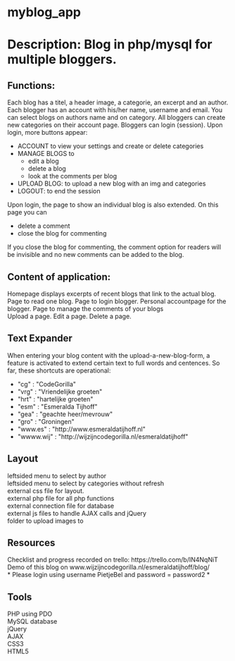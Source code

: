 # myblog_app

<h1>Description: Blog in php/mysql for multiple bloggers.</h1>

<h2>Functions:</h2>
<p>Each blog has a titel, a header image, a categorie, an excerpt and an author.</ br>
Each blogger has an account with his/her name, username and email.</ br>
You can select blogs on authors name and on category.</ br>
All bloggers can create new categories on their account page.</ br>
Bloggers can login (session).</ br>
Upon login, more buttons appear: 
    <ul>
  <li>ACCOUNT to view your settings and create or delete categories</li>
    <li>MANAGE BLOGS to     
        <ul>
            <li>edit a blog</li>
            <li>delete a blog</li>
            <li>look at the comments per blog</li>
        </ul>
     </li>
  <li>UPLOAD BLOG: to upload a new blog with an img and categories</li>
  <li>LOGOUT: to end the session</li>
  </ul>
Upon login, the page to show an individual blog is also extended. On this page you can
    <ul>
      <li>delete a comment</li>
      <li>close the blog for commenting</li>
    </ul>
If you close the blog for commenting, the comment option for readers will be invisible and no new comments can be added to the blog.
</p>

<h2>Content of application:</h2>
<p>Homepage displays excerpts of recent blogs that link to the actual blog.</ br>
Page to read one blog.</ br>
Page to login blogger.</ br>
Personal accountpage for the blogger.</ br>
Page to manage the comments of your blogs<br />
Upload a page.</ br>
Edit a page.</ br>
Delete a page.</ br>

<h2>Text Expander</h2>
<p>When entering your blog content with the upload-a-new-blog-form, a feature is activated to extend certain text to full words and centences. So far, these shortcuts are operational:</p>
 <ul>
        <li>"cg" : "CodeGorilla"</li>
        <li>"vrg" : "Vriendelijke groeten"</li>
    <li>"hrt" : "hartelijke groeten"</li>
    <li>"esm" : "Esmeralda Tijhoff"</li>
    <li>"gea" : "geachte heer/mevrouw"</li>
    <li>"gro" : "Groningen"</li>
    <li>"www.es" : "http://www.esmeraldatijhoff.nl"</li>
    <li>"wwww.wij" : "http://wijzijncodegorilla.nl/esmeraldatijhoff"</li>
</ul>

<h2>Layout</h2> 
<p>leftsided menu to select by author <br />
leftsided menu to select by categories without refresh<br />
external css file for layout.<br />
external php file for all php functions<br />
external connection file for database <br />
external js files to handle AJAX calls and jQuery<br />
folder to upload images to
    </p>


<h2>Resources</h2>
<p>Checklist and progress recorded on trello: https://trello.com/b/IN4NqNiT<br />
Demo of this blog on www.wijzijncodegorilla.nl/esmeraldatijhoff/blog/<br />
* Please login using username PietjeBel and password = password2  *
    </p>

<h2>Tools</h2>
<p>PHP using PDO<br />
MySQL database<br />
jQuery<br />
AJAX<br />
CSS3<br />
HTML5</p>


